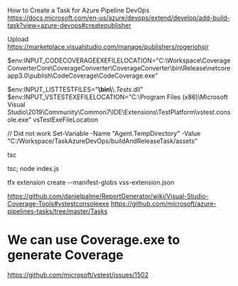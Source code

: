 
How to Create a Task for Azure Pipeline DevOps
https://docs.microsoft.com/en-us/azure/devops/extend/develop/add-build-task?view=azure-devops#createpublisher

Upload
https://marketplace.visualstudio.com/manage/publishers/rogeriohsjr

$env:INPUT_CODECOVERAGEEXEFILELOCATION="C:\Workspace\CoverageConverterCore\CoverageConverter\CoverageConverter\bin\Release\netcoreapp3.0\publish\CodeCoverage\CodeCoverage.exe"

$env:INPUT_LISTTESTFILES="**\\bin\\**\\*.Tests*.dll"
$env:INPUT_VSTESTEXEFILELOCATION="C:\\Program Files (x86)\\Microsoft Visual Studio\\2019\\Community\\Common7\\IDE\\Extensions\\TestPlatform\\vstest.console.exe"
vsTestExeFileLocation

// Did not work
Set-Variable -Name "Agent.TempDirectory" -Value "C:/Workspace/TaskAzureDevOps/buildAndReleaseTask/assets"


tsc

tsc; node index.js


tfx extension create --manifest-globs vss-extension.json


https://github.com/danielpalme/ReportGenerator/wiki/Visual-Studio-Coverage-Tools#vstestconsoleexe
https://github.com/microsoft/azure-pipelines-tasks/tree/master/Tasks


# We can use Coverage.exe to generate Coverage
https://github.com/microsoft/vstest/issues/1502

